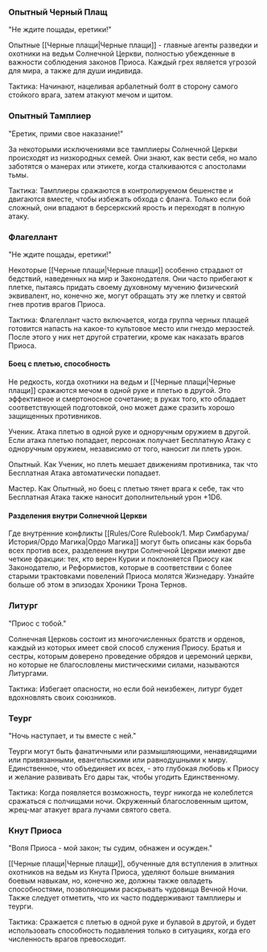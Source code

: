 ### Опытный Черный Плащ

"Не ждите пощады, еретики!"

Опытные [[Черные плащи|Черные плащи]] - главные агенты разведки и охотники на ведьм Солнечной Церкви, полностью убежденные в важности соблюдения законов Приоса. Каждый грех является угрозой для мира, а также для души индивида.

Тактика: Начинают, нацеливая арбалетный болт в сторону самого стойкого врага, затем атакуют мечом и щитом.

### Опытный Тамплиер

"Еретик, прими свое наказание!"

За некоторыми исключениями все тамплиеры Солнечной Церкви происходят из низкородных семей. Они знают, как вести себя, но мало заботятся о манерах или этикете, когда сталкиваются с апостолами тьмы.

Тактика: Тамплиеры сражаются в контролируемом бешенстве и двигаются вместе, чтобы избежать обхода с фланга. Только если бой сложный, они впадают в берсеркский ярость и переходят в полную атаку.

### Флагеллант

"Не ждите пощады, еретики!"

Некоторые [[Черные плащи|Черные плащи]] особенно страдают от бедствий, наведенных на мир и Законодателя. Они часто прибегают к плетке, пытаясь придать своему духовному мучению физический эквивалент, но, конечно же, могут обращать эту же плетку и святой гнев против врагов Приоса.

Тактика: Флагеллант часто включается, когда группа черных плащей готовится напасть на какое-то культовое место или гнездо мерзостей. После этого у них нет другой стратегии, кроме как наказать врагов Приоса.

#### Боец с плетью, способность

Не редкость, когда охотники на ведьм и [[Черные плащи|Черные плащи]] сражаются мечом в одной руке и плетью в другой. Это эффективное и смертоносное сочетание; в руках того, кто обладает соответствующей подготовкой, оно может даже сразить хорошо защищенных противников.

Ученик. Атака плетью в одной руке и одноручным оружием в другой. Если атака плетью попадает, персонаж получает Бесплатную Атаку с одноручным оружием, независимо от того, наносит ли плеть урон.

Опытный. Как Ученик, но плеть мешает движениям противника, так что Бесплатная Атака автоматически попадает.

Мастер. Как Опытный, но боец с плетью тянет врага к себе, так что Бесплатная Атака также наносит дополнительный урон +1D6.

#### Разделения внутри Солнечной Церкви

Где внутренние конфликты [[Rules/Core Rulebook/1. Мир Симбарума/История/Ордо Магика|Ордо Магика]] могут быть описаны как борьба всех против всех, разделения внутри Солнечной Церкви имеют две четкие фракции: тех, кто верен Курии и поклоняется Приосу как Законодателю, и Реформистов, которые в соответствии с более старыми трактовками повелений Приоса молятся Жизнедару. Узнайте больше об этом в эпизодах Хроники Трона Тернов.

### Литург

"Приос с тобой."

Солнечная Церковь состоит из многочисленных братств и орденов, каждый из которых имеет свой способ служения Приосу. Братья и сестры, которым доверено проведение обрядов и церемоний церкви, но которые не благословлены мистическими силами, называются Литургами.

Тактика: Избегает опасности, но если бой неизбежен, литург будет вдохновлять своих союзников.

### Теург

"Ночь наступает, и ты вместе с ней."

Теурги могут быть фанатичными или размышляющими, ненавидящими или привязанными, евангельскими или равнодушными к миру. Единственное, что объединяет их всех, - это глубокая любовь к Приосу и желание развивать Его дары так, чтобы угодить Единственному.

Тактика: Когда появляется возможность, теург никогда не колеблется сражаться с полчищами ночи. Окруженный благословенным щитом, жрец-маг атакует врага лучами святого света.

### Кнут Приоса

"Воля Приоса - мой закон; ты судим, обнажен и осужден."

[[Черные плащи|Черные плащи]], обученные для вступления в элитных охотников на ведьм из Кнута Приоса, уделяют больше внимания боевым навыкам, но, конечно же, должны также овладеть способностями, позволяющими раскрывать чудовища Вечной Ночи. Также следует отметить, что их часто поддерживают тамплиеры и теурги.

Тактика: Сражается с плетью в одной руке и булавой в другой, и будет использовать способность подавления только в ситуациях, когда его численность врагов превосходит.